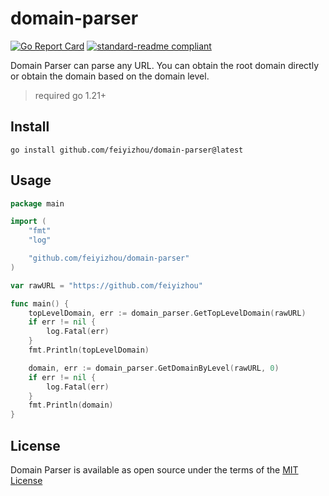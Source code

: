 # domain-parser

[![Go Report Card](https://goreportcard.com/badge/github.com/feiyizhou/domain-parser)](https://goreportcard.com/report/github.com/feiyizhou/domain-parser)
[![standard-readme compliant](https://img.shields.io/badge/readme%20style-standard-brightgreen.svg?style=flat-square)](https://github.com/RichardLitt/standard-readme)

Domain Parser can parse any URL. You can obtain the root domain directly or obtain the domain based on the domain level.

> required go 1.21+

## Install

```shell
go install github.com/feiyizhou/domain-parser@latest 
```

## Usage

```go
package main

import (
	"fmt"
	"log"

	"github.com/feiyizhou/domain-parser"
)

var rawURL = "https://github.com/feiyizhou"

func main() {
	topLevelDomain, err := domain_parser.GetTopLevelDomain(rawURL)
	if err != nil {
		log.Fatal(err)
	}
	fmt.Println(topLevelDomain)

	domain, err := domain_parser.GetDomainByLevel(rawURL, 0)
	if err != nil {
		log.Fatal(err)
	}
	fmt.Println(domain)
}

```

## License

Domain Parser is available as open source under the terms of the [MIT License](https://github.com/feiyizhou/domain-parser/blob/main/LICENSE)